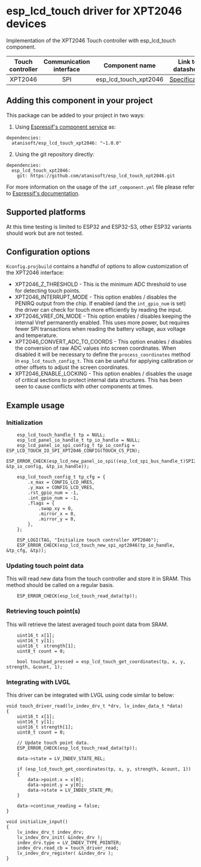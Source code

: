 # esp_lcd_touch driver for XPT2046 devices

Implementation of the XPT2046 Touch controller with esp_lcd_touch component. 

| Touch controller | Communication interface | Component name | Link to datasheet |
| :------------: | :---------------------: | :------------: | :---------------: |
| XPT2046        | SPI                     | esp_lcd_touch_xpt2046     | [Specification](https://grobotronics.com/images/datasheets/xpt2046-datasheet.pdf) |

## Adding this component in your project

This package can be added to your project in two ways:

1. Using [Espressif's component service](https://components.espressif.com/) as:
```
dependencies:
  atanisoft/esp_lcd_touch_xpt2046: "~1.0.0"
```

2. Using the git repository directly:

```
dependencies:
  esp_lcd_touch_xpt2046:
    git: https://github.com/atanisoft/esp_lcd_touch_xpt2046.git
```

For more information on the usage of the `idf_component.yml` file please refer to [Espressif's documentation](https://docs.espressif.com/projects/esp-idf/en/latest/esp32/api-guides/tools/idf-component-manager.html).

## Supported platforms

At this time testing is limited to ESP32 and ESP32-S3, other ESP32 variants should work but are not tested.

## Configuration options

`Kconfig.projbuild` contains a handful of options to allow customization of the XPT2046 interface:

* XPT2046_Z_THRESHOLD - This is the minimum ADC threshold to use for detecting touch points.
* XPT2046_INTERRUPT_MODE - This option enables / disables the PENIRQ output from the chip. If enabled (and the `int_gpio_num` is set) the driver can check for touch more efficiently by reading the input.
* XPT2046_VREF_ON_MODE - This option enables / disables keeping the internal Vref permanently enabled. This uses more power, but requires fewer SPI transactions when reading the battery voltage, aux voltage and temperature.
* XPT2046_CONVERT_ADC_TO_COORDS - This option enables / disables the conversion of raw ADC values into screen coordinates. When disabled it will be necessary to define the `process_coordinates` method in `esp_lcd_touch_config_t`. This can be useful for applying calibration or other offsets to adjust the screen coordinates.
* XPT2046_ENABLE_LOCKING - This option enables / disables the usage of critical sections to protect internal data structures. This has been seen to cause conflicts with other components at times.

## Example usage

### Initialization

```
    esp_lcd_touch_handle_t tp = NULL;
    esp_lcd_panel_io_handle_t tp_io_handle = NULL;
    esp_lcd_panel_io_spi_config_t tp_io_config = ESP_LCD_TOUCH_IO_SPI_XPT2046_CONFIG(TOUCH_CS_PIN);
    ESP_ERROR_CHECK(esp_lcd_new_panel_io_spi((esp_lcd_spi_bus_handle_t)SPI2_HOST, &tp_io_config, &tp_io_handle));

    esp_lcd_touch_config_t tp_cfg = {
        .x_max = CONFIG_LCD_HRES,
        .y_max = CONFIG_LCD_VRES,
        .rst_gpio_num = -1,
        .int_gpio_num = -1,
        .flags = {
            .swap_xy = 0,
            .mirror_x = 0,
            .mirror_y = 0,
        },
    };

    ESP_LOGI(TAG, "Initialize touch controller XPT2046");
    ESP_ERROR_CHECK(esp_lcd_touch_new_spi_xpt2046(tp_io_handle, &tp_cfg, &tp));
```

### Updating touch point data

This will read new data from the touch controller and store it in SRAM. This method
should be called on a regular basis.

```
    ESP_ERROR_CHECK(esp_lcd_touch_read_data(tp));
```

### Retrieving touch point(s)

This will retrieve the latest averaged touch point data from SRAM.

```
    uint16_t x[1];
    uint16_t y[1];
    uint16_t  strength[1];
    uint8_t count = 0;

    bool touchpad_pressed = esp_lcd_touch_get_coordinates(tp, x, y, strength, &count, 1);
```

### Integrating with LVGL

This driver can be integrated with LVGL using code similar to below:

```
void touch_driver_read(lv_indev_drv_t *drv, lv_indev_data_t *data)
{
    uint16_t x[1];
    uint16_t y[1];
    uint16_t strength[1];
    uint8_t count = 0;

    // Update touch point data.
    ESP_ERROR_CHECK(esp_lcd_touch_read_data(tp));

    data->state = LV_INDEV_STATE_REL;

    if (esp_lcd_touch_get_coordinates(tp, x, y, strength, &count, 1))
    {
        data->point.x = x[0];
        data->point.y = y[0];
        data->state = LV_INDEV_STATE_PR;
    }

    data->continue_reading = false;
}

void initialize_input()
{
    lv_indev_drv_t indev_drv;
    lv_indev_drv_init( &indev_drv );
    indev_drv.type = LV_INDEV_TYPE_POINTER;
    indev_drv.read_cb = touch_driver_read;
    lv_indev_drv_register( &indev_drv );
}

```